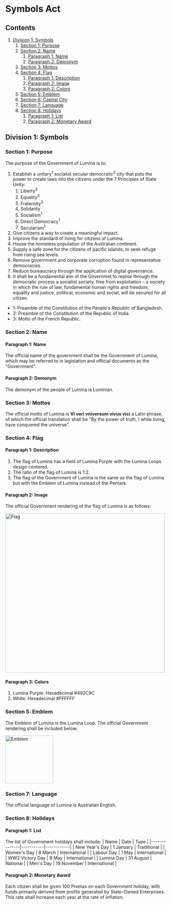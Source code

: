# Symbols Act

## Contents

1. [Division 1: Symbols](https://github.com/lumina-gov/laws/blob/main/in_force/protected/symbols.md#division-1-symbols)
    1. [Section 1: Purpose](https://github.com/lumina-gov/laws/blob/main/in_force/protected/symbols.md#section-1-purpose)
    2. [Section 2: Name](https://github.com/lumina-gov/laws/blob/main/in_force/protected/symbols.md#section-2-name)
        1. [Paragraph 1: Name](https://github.com/lumina-gov/laws/blob/main/in_force/protected/symbols.md#paragraph-1-name)
        2. [Paragraph 2: Demonym](https://github.com/lumina-gov/laws/blob/main/in_force/protected/symbols.md#paragraph-2-demonym)
    3. [Section 3: Mottos](https://github.com/lumina-gov/laws/blob/main/in_force/]protected/symbols.md#section-3-mottos)
    4. [Section 4: Flag](https://github.com/lumina-gov/laws/blob/main/in_force/]protected/symbols.md#section-4-flag)
        1. [Paragraph 1: Description](https://github.com/lumina-gov/laws/blob/main/in_force/protected/symbols.md#paragraph-1-description)
        2. [Paragraph 2: Image](https://github.com/lumina-gov/laws/blob/main/in_force/protected/symbols.md#paragraph-2-image)
        3. [Paragraph 2: Colors](https://github.com/lumina-gov/laws/blob/main/in_force/protected/symbols.md#paragraph-2-colors)
    5. [Section 5: Emblem](https://github.com/lumina-gov/laws/blob/main/in_force/protected/symbols.md#section-5-state-emblem)
    6. [Section 6: Capital City](https://github.com/lumina-gov/laws/blob/main/in_force/protected/symbols.md#section-6-capital-city)
    7. [Section 7: Language](https://github.com/lumina-gov/laws/blob/main/in_force/protected/symbols.md#section-7-language)
    8. [Section 8: Holidays](https://github.com/lumina-gov/laws/blob/main/in_force/protected/symbols.md#section-8-holidays)
        1. [Paragraph 1: List](https://github.com/lumina-gov/laws/blob/main/in_force/protected/symbols.md#paragraph-1-list)
        2. [Paragraph 2: Monetary Award](https://github.com/lumina-gov/laws/blob/main/in_force/protected/symbols.md#paragraph-2-monetary-award)


## Division 1: Symbols

### Section 1: Purpose

The purpose of the Government of Lumina is to:
1. Establish a unitary<sup>1</sup> socialist secular democratic<sup>2</sup> city that puts the power to create laws into the citizens under the 7 Principles of State Unity:
    1. Liberty<sup>3</sup>
    2. Equality<sup>3</sup>
    3. Fraternity<sup>3</sup>
    4. Solidarity
    5. Socialism<sup>1</sup>
    6. Direct Democracy<sup>1</sup>
    7. Secularism<sup>1</sup>
2. Give citizens a way to create a meaningful impact.
3. Improve the standard of living for citizens of Lumina.
4. House the homeless population of the Australian continent.
5. Supply a safe zone for the citizens of pacific islands, to seek refuge from rising sea levels.
6. Remove government and corporate corruption found in representative democracies.
7. Reduce bureaucracy through the application of digital governance.
8. It shall be a fundamental aim of the Governmet to realise through the democratic process a socialist society, free from exploitation – a society in which the rule of law, fundamental human rights and freedom, equality and justice, political, economic and social, will be secured for all citizen.

- 1: Preamble of the Constitution of the People's Republic of Bangladesh.
- 2: Preamble of the Constitution of the Republic of India.
- 3: Motto of the French Republic.

### Section 2: Name

#### Paragraph 1: Name
The official name of the government shall be the Government of Lumina, which may be referred to in legislation and official documents as the "Government".

#### Paragraph 2: Demonym
The demonym of the people of Lumina is Luminian.

### Section 3: Mottos
The official motto of Lumina is **Vi veri vniversum vivus vici** a Latin phrase, of which the official translation shall be "By the power of truth, I while living, have conquered the universe".

### Section 4: Flag

#### Paragraph 1: Description
1. The flag of Lumina has a field of Lumina Purple with the Lumina Loops design centered.
2. The ratio of the flag of Lumina is 1:2.
3. The flag of the Government of Lumina is the same as the flag of Lumina but with the Emblem of Lumina instead of the Pentark.

#### Paragraph 2: Image
The official Government rendering of the flag of Lumina is as follows:

<img src="https://user-images.githubusercontent.com/21011694/148295525-6f4c9678-817b-4d2f-9c8f-6b2e7394845c.jpeg" alt="Flag" title="Flag" width="500"/>

#### Paragraph 3: Colors
1. Lumina Purple: Hexadecimal #492C9C
2. White: Hexadecimal #FFFFFF

### Section 5: Emblem
The Emblem of Lumina is the Lumina Loop. The official Government rendering shall be included below:

<img src="https://user-images.githubusercontent.com/21011694/148295916-c46ea5ba-1488-45bc-bda4-2b70d505b4f2.png" alt="Emblem" title="Emblem" width="150"/>

### Section 7: Language
The official language of Lumina is Australian English.

### Section 8: Holidays
#### Paragraph 1: List
The list of Government holidays shall include:
| Name | Date | Type |
|--------------|-----------|------------|
| New Year's Day | 1 January | Traditional |
| Women's Day | 8 March | International |
| Labour Day | 1 May | International |
| WW2 Victory Day | 9 May | International |
| Lumina Day | 31 August | National |
| Men's Day | 19 November | International |

#### Paragraph 2: Monetary Award
Each citizen shall be given 100 Promas on each Government holiday, with funds primarily derived from profits generated by State-Owned Enterprises. This rate shall increase each year at the rate of inflation.

